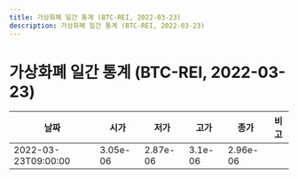 ```yaml
---
title: 가상화폐 일간 통계 (BTC-REI, 2022-03-23)
description: 가상화폐 일간 통계 (BTC-REI, 2022-03-23)
---
```


가상화폐 일간 통계 (BTC-REI, 2022-03-23)
===

|날짜|시가|저가|고가|종가|비고|
|--|--|--|--|--|--|
|2022-03-23T09:00:00|3.05e-06|2.87e-06|3.1e-06|2.96e-06|    |
